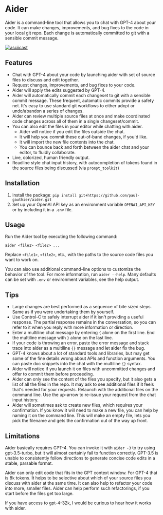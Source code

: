 # Aider

Aider is a command-line tool that allows you to chat with GPT-4 about your code.
It can make changes, improvements, and bug fixes to the code in your local git repo.
Each change is automatically committed to git with a sensible commit message.

[![asciicast](https://asciinema.org/a/Ol6alHMmm4ZrVcOfXkMveS7eQ.svg)](https://asciinema.org/a/Ol6alHMmm4ZrVcOfXkMveS7eQ)

## Features

* Chat with GPT-4 about your code by launching aider with set of source files to discuss and edit together.
* Request changes, improvements, and bug fixes to your code.
* Aider will apply the edits suggested by GPT-4.
* Aider will automatically commit each changeset to git with a sensible commit message. These frequent, automatic commits provide a safety net. It's easy to use standard git workflows to either adopt or undo/abandon a series of changes.
* Aider can review multiple source files at once and make coordinated code changes across all of them in a single changeset/commit.
* You can also edit the files in your editor while chatting with aider.
  * Aider will notice if you edit the files outside the chat.
  * It will help you commit these out-of-band changes, if you'd like.
  * It will import the new file contents into the chat.
  * You can bounce back and forth between the aider chat and your editor, to fluidly collaborate.
* Live, colorized, human friendly output.
* Readline style chat input history, with autocompletion of tokens found in the source files being discussed (via `prompt_toolkit`)

## Installation

1. Install the package: `pip install git+https://github.com/paul-gauthier/aider.git`
2. Set up your OpenAI API key as an environment variable `OPENAI_API_KEY` or by including it in a `.env` file.

## Usage

Run the Aider tool by executing the following command:

```
aider <file1> <file2> ...
```

Replace `<file1>`, `<file2>`, etc., with the paths to the source code files you want to work on.

You can also use additional command-line options to customize the behavior of the tool. For more information, run `aider --help`. Many defaults can be set with `.env` or environment variables, see the help output.

## Tips

* Large changes are best performed as a sequence of bite sized steps. Same as if you were undertaking them by yourself.
* Use Control-C to safely interrupt aider if it isn't providing a useful response. The partial response remains in the conversation, so you can refer to it when you reply with more information or direction.
* Enter a multiline chat message by entering `{` alone on the first line. End the multiline message with `}` alone on the last line.
* If your code is throwing an error, paste the error message and stack trace into aider as a multiline `{}` message and let aider fix the bug.
* GPT-4 knows about a lot of standard tools and libraries, but may get some of the fine details wrong about APIs and function arguments. You can paste doc snippets into the chat with the  multiline `{}` syntax.
* Aider will notice if you launch it on files with uncommitted changes and offer to commit them before proceeding.
* Aider can only see the content of the files you specify, but it also gets a list of all the files in the repo. It may ask to see additional files if it feels that's needed for your requests. Relaunch with the additional files on the command line. Use the up-arrow to re-issue your request from the chat input history.
* Aider will sometimes ask to create new files, which requires your confirmation. If you know it will need to make a new file, you can help by naming it on the command line. This will make an empty file, lets you pick the filename and gets the confirmation out of the way up front.

## Limitations

Aider basically requires GPT-4.
You can invoke it with `aider -3` to try using gpt-3.5-turbo, but it will almost certainly fail to function correctly.
GPT-3.5 is unable to consistently follow directions to generate concise code edits in a stable, parsable format.

Aider can only edit code that fits in the GPT context window.
For GPT-4 that is 8k tokens.
It helps to be selective about which of your source files you discuss with aider at the same time.
It can also help to refactor your code into more, smaller files.
Aider can help perform such refactorings, if you start before the files get too large.

If you have access to gpt-4-32k, I would be curious to hear how it works with aider.
